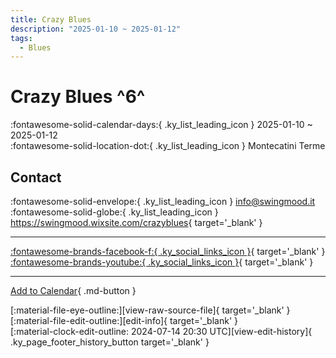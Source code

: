 ```yaml
---
title: Crazy Blues
description: "2025-01-10 ~ 2025-01-12"
tags:
  - Blues
---
```


# Crazy Blues ^6^

:fontawesome-solid-calendar-days:{ .ky_list_leading_icon } 2025-01-10 ~ 2025-01-12  
:fontawesome-solid-location-dot:{ .ky_list_leading_icon } Montecatini Terme  

## Contact

:fontawesome-solid-envelope:{ .ky_list_leading_icon } <info@swingmood.it>  
:fontawesome-solid-globe:{ .ky_list_leading_icon } <https://swingmood.wixsite.com/crazyblues>{ target='_blank' }  

---

 [:fontawesome-brands-facebook-f:{ .ky_social_links_icon }](https://www.facebook.com/crazybluesfestival){ target='_blank' } [:fontawesome-brands-youtube:{ .ky_social_links_icon }](https://youtube.com/@crazybluesfestival){ target='_blank' }

---

[Add to Calendar](https://swing.news/ics/en/2025/it/crazy-blues-2025.ics){ .md-button }

<div class="ky_page_footer" markdown>
<div class="ky_page_footer_trailing" markdown="span">
[:material-file-eye-outline:][view-raw-source-file]{ target='_blank' }
[:material-file-edit-outline:][edit-info]{ target='_blank' }
</div>
<div class="ky_page_footer_leading" markdown="span">
[:material-clock-edit-outline: 2024-07-14 20:30 UTC][view-edit-history]{ .ky_page_footer_history_button target='_blank' }
</div>
</div>

[view-raw-source-file]: https://github.com/swingdance/events/blob/main/2025/it/crazy-blues-2025.json "View Raw Source File"
[edit-info]: https://github.com/swingdance/events/issues/new?assignees=&labels=update+event&projects=&template=03-update_entity.yml&title=%5B2025%2Fit%5D%20Crazy%20Blues&region=it&year=2025&id=crazy-blues-2025&name=Crazy%20Blues&org_id= "Edit Info"

[view-edit-history]: https://github.com/swingdance/events/commits/main/2025/it/crazy-blues-2025.json "View Edit History"
